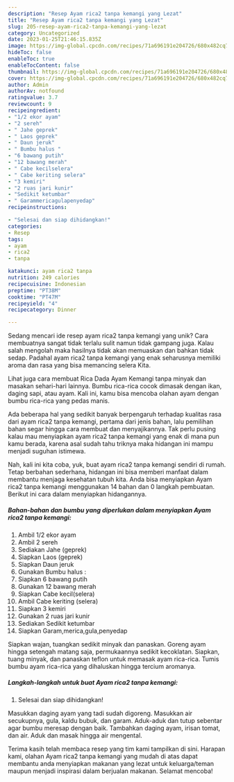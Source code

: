 ```yaml
---
description: "Resep Ayam rica2 tanpa kemangi yang Lezat"
title: "Resep Ayam rica2 tanpa kemangi yang Lezat"
slug: 205-resep-ayam-rica2-tanpa-kemangi-yang-lezat
category: Uncategorized
date: 2023-01-25T21:46:15.835Z
image: https://img-global.cpcdn.com/recipes/71a696191e204726/680x482cq70/ayam-rica2-tanpa-kemangi-foto-resep-utama.jpg
hideToc: false
enableToc: true
enableTocContent: false
thumbnail: https://img-global.cpcdn.com/recipes/71a696191e204726/680x482cq70/ayam-rica2-tanpa-kemangi-foto-resep-utama.jpg
cover: https://img-global.cpcdn.com/recipes/71a696191e204726/680x482cq70/ayam-rica2-tanpa-kemangi-foto-resep-utama.jpg
author: Admin
authorAv: notfound
ratingvalue: 3.7
reviewcount: 9
recipeingredient:
- "1/2 ekor ayam"
- "2 sereh"
- " Jahe geprek"
- " Laos geprek"
- " Daun jeruk"
- " Bumbu halus "
- "6 bawang putih"
- "12 bawang merah"
- " Cabe kecilselera"
- " Cabe keriting selera"
- "3 kemiri"
- "2 ruas jari kunir"
- "Sedikit ketumbar"
- " Garammericagulapenyedap"
recipeinstructions:

- "Selesai dan siap dihidangkan!"
categories:
- Resep
tags:
- ayam
- rica2
- tanpa

katakunci: ayam rica2 tanpa 
nutrition: 249 calories
recipecuisine: Indonesian
preptime: "PT38M"
cooktime: "PT47M"
recipeyield: "4"
recipecategory: Dinner

---
```





Sedang mencari ide resep ayam rica2 tanpa kemangi yang unik? Cara membuatnya sangat tidak terlalu sulit namun tidak gampang juga. Kalau salah mengolah maka hasilnya tidak akan memuaskan dan bahkan tidak sedap. Padahal ayam rica2 tanpa kemangi yang enak seharusnya memiliki aroma dan rasa yang bisa memancing selera Kita.





Lihat juga cara membuat Rica Dada Ayam Kemangi tanpa minyak dan masakan sehari-hari lainnya. Bumbu rica-rica cocok dimasak dengan ikan, daging sapi, atau ayam. Kali ini, kamu bisa mencoba olahan ayam dengan bumbu rica-rica yang pedas manis.

Ada beberapa hal yang sedikit banyak berpengaruh terhadap kualitas rasa dari ayam rica2 tanpa kemangi, pertama dari jenis bahan, lalu pemilihan bahan segar hingga cara membuat dan menyajikannya. Tak perlu pusing kalau mau menyiapkan ayam rica2 tanpa kemangi yang enak di mana pun kamu berada, karena asal sudah tahu triknya maka hidangan ini mampu menjadi suguhan istimewa.






Nah, kali ini kita coba, yuk, buat ayam rica2 tanpa kemangi sendiri di rumah. Tetap berbahan sederhana, hidangan ini bisa memberi manfaat dalam membantu menjaga kesehatan tubuh kita. Anda bisa menyiapkan Ayam rica2 tanpa kemangi menggunakan 14 bahan dan 0 langkah pembuatan. Berikut ini cara dalam menyiapkan hidangannya.

<!--inarticleads1-->

##### Bahan-bahan dan bumbu yang diperlukan dalam menyiapkan Ayam rica2 tanpa kemangi:

1. Ambil 1/2 ekor ayam
1. Ambil 2 sereh
1. Sediakan  Jahe (geprek)
1. Siapkan  Laos (geprek)
1. Siapkan  Daun jeruk
1. Gunakan  Bumbu halus :
1. Siapkan 6 bawang putih
1. Gunakan 12 bawang merah
1. Siapkan  Cabe kecil(selera)
1. Ambil  Cabe keriting (selera)
1. Siapkan 3 kemiri
1. Gunakan 2 ruas jari kunir
1. Sediakan Sedikit ketumbar
1. Siapkan  Garam,merica,gula,penyedap


Siapkan wajan, tuangkan sedikit minyak dan panaskan. Goreng ayam hingga setengah matang saja, permukaannya sedikit kecoklatan. Siapkan, tuang minyak, dan panaskan teflon untuk memasak ayam rica-rica. Tumis bumbu ayam rica-rica yang dihaluskan hingga tercium aromanya. 

<!--inarticleads2-->

##### Langkah-langkah untuk buat Ayam rica2 tanpa kemangi:


1. Selesai dan siap dihidangkan!

Masukkan daging ayam yang tadi sudah digoreng. Masukkan air secukupnya, gula, kaldu bubuk, dan garam. Aduk-aduk dan tutup sebentar agar bumbu meresap dengan baik. Tambahkan daging ayam, irisan tomat, dan air. Aduk dan masak hingga air mengental. 

Terima kasih telah membaca resep yang tim kami tampilkan di sini. Harapan kami, olahan Ayam rica2 tanpa kemangi yang mudah di atas dapat membantu anda menyiapkan makanan yang lezat untuk keluarga/teman maupun menjadi inspirasi dalam berjualan makanan. Selamat mencoba!
